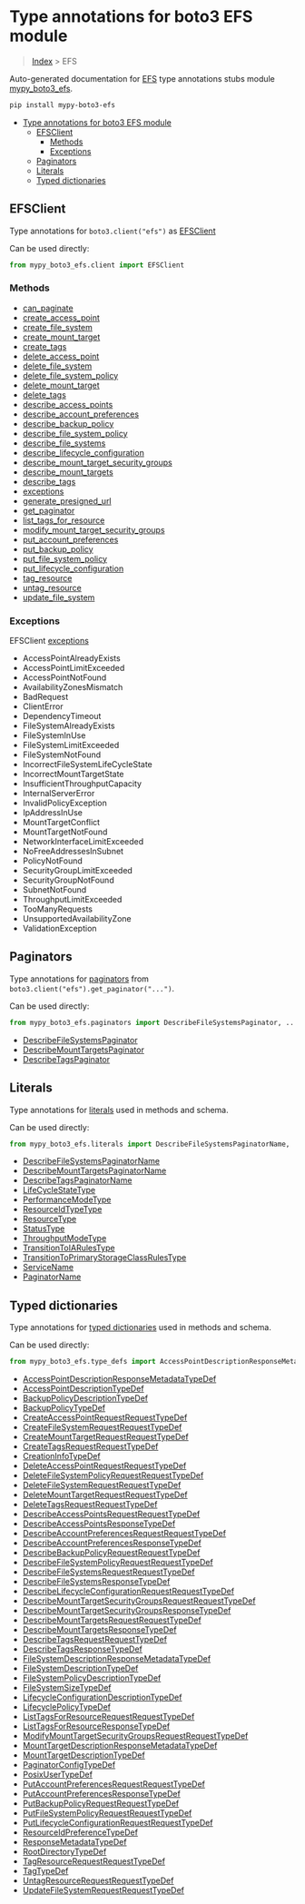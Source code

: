 # Type annotations for boto3 EFS module

> [Index](..) > EFS

Auto-generated documentation for
[EFS](https://boto3.amazonaws.com/v1/documentation/api/latest/reference/services/efs.html#EFS)
type annotations stubs module
[mypy_boto3_efs](https://pypi.org/project/mypy-boto3-efs/).

```bash
pip install mypy-boto3-efs
```

- [Type annotations for boto3 EFS module](#type-annotations-for-boto3-efs-module)
  - [EFSClient](#efsclient)
    - [Methods](#methods)
    - [Exceptions](#exceptions)
  - [Paginators](#paginators)
  - [Literals](#literals)
  - [Typed dictionaries](#typed-dictionaries)

## EFSClient

Type annotations for `boto3.client("efs")` as [EFSClient](./client.md)

Can be used directly:

```python
from mypy_boto3_efs.client import EFSClient
```

### Methods

- [can_paginate](./client.md#can_paginate)
- [create_access_point](./client.md#create_access_point)
- [create_file_system](./client.md#create_file_system)
- [create_mount_target](./client.md#create_mount_target)
- [create_tags](./client.md#create_tags)
- [delete_access_point](./client.md#delete_access_point)
- [delete_file_system](./client.md#delete_file_system)
- [delete_file_system_policy](./client.md#delete_file_system_policy)
- [delete_mount_target](./client.md#delete_mount_target)
- [delete_tags](./client.md#delete_tags)
- [describe_access_points](./client.md#describe_access_points)
- [describe_account_preferences](./client.md#describe_account_preferences)
- [describe_backup_policy](./client.md#describe_backup_policy)
- [describe_file_system_policy](./client.md#describe_file_system_policy)
- [describe_file_systems](./client.md#describe_file_systems)
- [describe_lifecycle_configuration](./client.md#describe_lifecycle_configuration)
- [describe_mount_target_security_groups](./client.md#describe_mount_target_security_groups)
- [describe_mount_targets](./client.md#describe_mount_targets)
- [describe_tags](./client.md#describe_tags)
- [exceptions](./client.md#exceptions)
- [generate_presigned_url](./client.md#generate_presigned_url)
- [get_paginator](./client.md#get_paginator)
- [list_tags_for_resource](./client.md#list_tags_for_resource)
- [modify_mount_target_security_groups](./client.md#modify_mount_target_security_groups)
- [put_account_preferences](./client.md#put_account_preferences)
- [put_backup_policy](./client.md#put_backup_policy)
- [put_file_system_policy](./client.md#put_file_system_policy)
- [put_lifecycle_configuration](./client.md#put_lifecycle_configuration)
- [tag_resource](./client.md#tag_resource)
- [untag_resource](./client.md#untag_resource)
- [update_file_system](./client.md#update_file_system)

### Exceptions

EFSClient [exceptions](./client.md#exceptions)

- AccessPointAlreadyExists
- AccessPointLimitExceeded
- AccessPointNotFound
- AvailabilityZonesMismatch
- BadRequest
- ClientError
- DependencyTimeout
- FileSystemAlreadyExists
- FileSystemInUse
- FileSystemLimitExceeded
- FileSystemNotFound
- IncorrectFileSystemLifeCycleState
- IncorrectMountTargetState
- InsufficientThroughputCapacity
- InternalServerError
- InvalidPolicyException
- IpAddressInUse
- MountTargetConflict
- MountTargetNotFound
- NetworkInterfaceLimitExceeded
- NoFreeAddressesInSubnet
- PolicyNotFound
- SecurityGroupLimitExceeded
- SecurityGroupNotFound
- SubnetNotFound
- ThroughputLimitExceeded
- TooManyRequests
- UnsupportedAvailabilityZone
- ValidationException

## Paginators

Type annotations for [paginators](./paginators.md) from
`boto3.client("efs").get_paginator("...")`.

Can be used directly:

```python
from mypy_boto3_efs.paginators import DescribeFileSystemsPaginator, ...
```

- [DescribeFileSystemsPaginator](./paginators.md#describefilesystemspaginator)
- [DescribeMountTargetsPaginator](./paginators.md#describemounttargetspaginator)
- [DescribeTagsPaginator](./paginators.md#describetagspaginator)

## Literals

Type annotations for [literals](./literals.md) used in methods and schema.

Can be used directly:

```python
from mypy_boto3_efs.literals import DescribeFileSystemsPaginatorName, ...
```

- [DescribeFileSystemsPaginatorName](./literals.md#describefilesystemspaginatorname)
- [DescribeMountTargetsPaginatorName](./literals.md#describemounttargetspaginatorname)
- [DescribeTagsPaginatorName](./literals.md#describetagspaginatorname)
- [LifeCycleStateType](./literals.md#lifecyclestatetype)
- [PerformanceModeType](./literals.md#performancemodetype)
- [ResourceIdTypeType](./literals.md#resourceidtypetype)
- [ResourceType](./literals.md#resourcetype)
- [StatusType](./literals.md#statustype)
- [ThroughputModeType](./literals.md#throughputmodetype)
- [TransitionToIARulesType](./literals.md#transitiontoiarulestype)
- [TransitionToPrimaryStorageClassRulesType](./literals.md#transitiontoprimarystorageclassrulestype)
- [ServiceName](./literals.md#servicename)
- [PaginatorName](./literals.md#paginatorname)

## Typed dictionaries

Type annotations for [typed dictionaries](./type_defs.md) used in methods and
schema.

Can be used directly:

```python
from mypy_boto3_efs.type_defs import AccessPointDescriptionResponseMetadataTypeDef, ...
```

- [AccessPointDescriptionResponseMetadataTypeDef](./type_defs.md#accesspointdescriptionresponsemetadatatypedef)
- [AccessPointDescriptionTypeDef](./type_defs.md#accesspointdescriptiontypedef)
- [BackupPolicyDescriptionTypeDef](./type_defs.md#backuppolicydescriptiontypedef)
- [BackupPolicyTypeDef](./type_defs.md#backuppolicytypedef)
- [CreateAccessPointRequestRequestTypeDef](./type_defs.md#createaccesspointrequestrequesttypedef)
- [CreateFileSystemRequestRequestTypeDef](./type_defs.md#createfilesystemrequestrequesttypedef)
- [CreateMountTargetRequestRequestTypeDef](./type_defs.md#createmounttargetrequestrequesttypedef)
- [CreateTagsRequestRequestTypeDef](./type_defs.md#createtagsrequestrequesttypedef)
- [CreationInfoTypeDef](./type_defs.md#creationinfotypedef)
- [DeleteAccessPointRequestRequestTypeDef](./type_defs.md#deleteaccesspointrequestrequesttypedef)
- [DeleteFileSystemPolicyRequestRequestTypeDef](./type_defs.md#deletefilesystempolicyrequestrequesttypedef)
- [DeleteFileSystemRequestRequestTypeDef](./type_defs.md#deletefilesystemrequestrequesttypedef)
- [DeleteMountTargetRequestRequestTypeDef](./type_defs.md#deletemounttargetrequestrequesttypedef)
- [DeleteTagsRequestRequestTypeDef](./type_defs.md#deletetagsrequestrequesttypedef)
- [DescribeAccessPointsRequestRequestTypeDef](./type_defs.md#describeaccesspointsrequestrequesttypedef)
- [DescribeAccessPointsResponseTypeDef](./type_defs.md#describeaccesspointsresponsetypedef)
- [DescribeAccountPreferencesRequestRequestTypeDef](./type_defs.md#describeaccountpreferencesrequestrequesttypedef)
- [DescribeAccountPreferencesResponseTypeDef](./type_defs.md#describeaccountpreferencesresponsetypedef)
- [DescribeBackupPolicyRequestRequestTypeDef](./type_defs.md#describebackuppolicyrequestrequesttypedef)
- [DescribeFileSystemPolicyRequestRequestTypeDef](./type_defs.md#describefilesystempolicyrequestrequesttypedef)
- [DescribeFileSystemsRequestRequestTypeDef](./type_defs.md#describefilesystemsrequestrequesttypedef)
- [DescribeFileSystemsResponseTypeDef](./type_defs.md#describefilesystemsresponsetypedef)
- [DescribeLifecycleConfigurationRequestRequestTypeDef](./type_defs.md#describelifecycleconfigurationrequestrequesttypedef)
- [DescribeMountTargetSecurityGroupsRequestRequestTypeDef](./type_defs.md#describemounttargetsecuritygroupsrequestrequesttypedef)
- [DescribeMountTargetSecurityGroupsResponseTypeDef](./type_defs.md#describemounttargetsecuritygroupsresponsetypedef)
- [DescribeMountTargetsRequestRequestTypeDef](./type_defs.md#describemounttargetsrequestrequesttypedef)
- [DescribeMountTargetsResponseTypeDef](./type_defs.md#describemounttargetsresponsetypedef)
- [DescribeTagsRequestRequestTypeDef](./type_defs.md#describetagsrequestrequesttypedef)
- [DescribeTagsResponseTypeDef](./type_defs.md#describetagsresponsetypedef)
- [FileSystemDescriptionResponseMetadataTypeDef](./type_defs.md#filesystemdescriptionresponsemetadatatypedef)
- [FileSystemDescriptionTypeDef](./type_defs.md#filesystemdescriptiontypedef)
- [FileSystemPolicyDescriptionTypeDef](./type_defs.md#filesystempolicydescriptiontypedef)
- [FileSystemSizeTypeDef](./type_defs.md#filesystemsizetypedef)
- [LifecycleConfigurationDescriptionTypeDef](./type_defs.md#lifecycleconfigurationdescriptiontypedef)
- [LifecyclePolicyTypeDef](./type_defs.md#lifecyclepolicytypedef)
- [ListTagsForResourceRequestRequestTypeDef](./type_defs.md#listtagsforresourcerequestrequesttypedef)
- [ListTagsForResourceResponseTypeDef](./type_defs.md#listtagsforresourceresponsetypedef)
- [ModifyMountTargetSecurityGroupsRequestRequestTypeDef](./type_defs.md#modifymounttargetsecuritygroupsrequestrequesttypedef)
- [MountTargetDescriptionResponseMetadataTypeDef](./type_defs.md#mounttargetdescriptionresponsemetadatatypedef)
- [MountTargetDescriptionTypeDef](./type_defs.md#mounttargetdescriptiontypedef)
- [PaginatorConfigTypeDef](./type_defs.md#paginatorconfigtypedef)
- [PosixUserTypeDef](./type_defs.md#posixusertypedef)
- [PutAccountPreferencesRequestRequestTypeDef](./type_defs.md#putaccountpreferencesrequestrequesttypedef)
- [PutAccountPreferencesResponseTypeDef](./type_defs.md#putaccountpreferencesresponsetypedef)
- [PutBackupPolicyRequestRequestTypeDef](./type_defs.md#putbackuppolicyrequestrequesttypedef)
- [PutFileSystemPolicyRequestRequestTypeDef](./type_defs.md#putfilesystempolicyrequestrequesttypedef)
- [PutLifecycleConfigurationRequestRequestTypeDef](./type_defs.md#putlifecycleconfigurationrequestrequesttypedef)
- [ResourceIdPreferenceTypeDef](./type_defs.md#resourceidpreferencetypedef)
- [ResponseMetadataTypeDef](./type_defs.md#responsemetadatatypedef)
- [RootDirectoryTypeDef](./type_defs.md#rootdirectorytypedef)
- [TagResourceRequestRequestTypeDef](./type_defs.md#tagresourcerequestrequesttypedef)
- [TagTypeDef](./type_defs.md#tagtypedef)
- [UntagResourceRequestRequestTypeDef](./type_defs.md#untagresourcerequestrequesttypedef)
- [UpdateFileSystemRequestRequestTypeDef](./type_defs.md#updatefilesystemrequestrequesttypedef)
